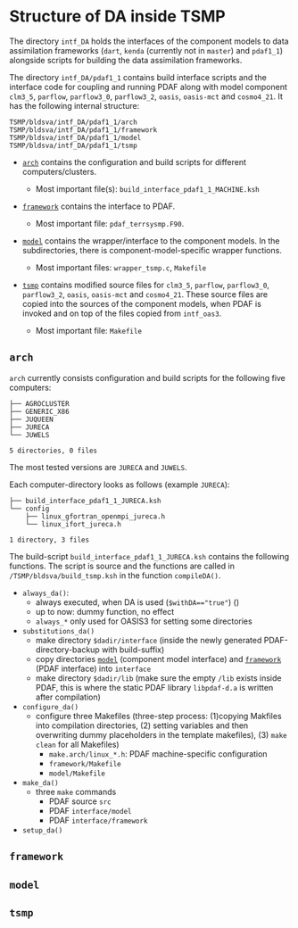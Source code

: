 # Structure of DA inside TSMP #

The directory `intf_DA` holds the interfaces of the component models
to data assimilation frameworks (`dart`, `kenda` (currently not in
`master`) and `pdaf1_1`) alongside scripts for building the data
assimilation frameworks.

The directory `intf_DA/pdaf1_1` contains build interface scripts and
the interface code for coupling and running PDAF along with model
component `clm3_5`, `parflow`, `parflow3_0`, `parflow3_2`, `oasis`,
`oasis-mct` and `cosmo4_21`.  It has the following internal structure:

``` text
TSMP/bldsva/intf_DA/pdaf1_1/arch
TSMP/bldsva/intf_DA/pdaf1_1/framework
TSMP/bldsva/intf_DA/pdaf1_1/model
TSMP/bldsva/intf_DA/pdaf1_1/tsmp
```

-   [`arch`](#arch) contains the configuration and build scripts for
    different computers/clusters.
	- Most important file(s): `build_interface_pdaf1_1_MACHINE.ksh`

-   [`framework`](#framework) contains the interface to PDAF. 
	- Most important file: `pdaf_terrsysmp.F90`.

-   [`model`](#model) contains the wrapper/interface to the component
	models.  In the subdirectories, there is component-model-specific
	wrapper functions.
	- Most important files: `wrapper_tsmp.c`, `Makefile`

-   [`tsmp`](#tsmp) contains modified source files for `clm3_5`,
    `parflow`, `parflow3_0`, `parflow3_2`, `oasis`, `oasis-mct` and
    `cosmo4_21`. These source files are copied into the sources of the
    component models, when PDAF is invoked and on top of the files
    copied from `intf_oas3`.
	- Most important file: `Makefile`

## `arch` ##

`arch` currently consists configuration and build scripts for the
following five computers:

``` text
├── AGROCLUSTER
├── GENERIC_X86
├── JUQUEEN
├── JURECA
└── JUWELS

5 directories, 0 files
```

The most tested versions are `JURECA` and `JUWELS`.

Each computer-directory looks as follows (example `JURECA`):

``` text
├── build_interface_pdaf1_1_JURECA.ksh
└── config
    ├── linux_gfortran_openmpi_jureca.h
    └── linux_ifort_jureca.h

1 directory, 3 files
```

The build-script `build_interface_pdaf1_1_JURECA.ksh` contains the
following functions. The script is source and the functions are called
in `/TSMP/bldsva/build_tsmp.ksh` in the function `compileDA()`.

- `always_da()`: 
  - always executed, when DA is used (`$withDA=="true"`) ()
  - up to now: dummy function, no effect
  - `always_*` only used for OASIS3 for setting some directories
- `substitutions_da()`
  - make directory `$dadir/interface` (inside the newly generated
    PDAF-directory-backup with build-suffix)
  - copy directories [`model`](#model) (component model interface) and [`framework`](#framework) (PDAF interface)
    into `interface`
  - make directory `$dadir/lib` (make sure the empty `/lib` exists inside PDAF, this is where the static PDAF library `libpdaf-d.a` is written after compilation)
- `configure_da()`
  - configure three Makefiles (three-step process: (1)copying Makfiles
    into compilation directories, (2) setting variables and then
    overwriting dummy placeholders in the template makefiles), (3)
    `make clean` for all Makefiles)
	- `make.arch/linux_*.h`: PDAF machine-specific configuration
	- `framework/Makefile`
    - `model/Makefile`
- `make_da()`
  - three `make` commands
	- PDAF source `src`
    - PDAF `interface/model`
    - PDAF `interface/framework`
- `setup_da()`


## `framework` ##

## `model` ##

## `tsmp` ##


